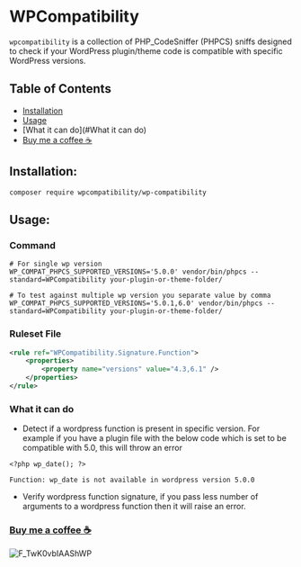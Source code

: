 # WPCompatibility

`wpcompatibility` is a collection of PHP_CodeSniffer (PHPCS) sniffs designed to check if your WordPress plugin/theme code is compatible with specific WordPress versions.

## Table of Contents

- [Installation](#installation)
- [Usage](#usage)
- [What it can do](#What it can do)
- [Buy me a coffee ☕](https://buymeacoffee.com/naveen17797)

## Installation:
```shell
composer require wpcompatibility/wp-compatibility 
```

## Usage:

### Command
```shell
# For single wp version
WP_COMPAT_PHPCS_SUPPORTED_VERSIONS='5.0.0' vendor/bin/phpcs --standard=WPCompatibility your-plugin-or-theme-folder/

# To test against multiple wp version you separate value by comma
WP_COMPAT_PHPCS_SUPPORTED_VERSIONS='5.0.1,6.0' vendor/bin/phpcs --standard=WPCompatibility your-plugin-or-theme-folder/
```

### Ruleset File
```xml
<rule ref="WPCompatibility.Signature.Function">
    <properties>
        <property name="versions" value="4.3,6.1" />
    </properties>
</rule>
```
### What it can do
- Detect if a wordpress function is present in specific version. For example if you
have a plugin file with the below code which is set to be compatible with 5.0, this will
throw an error
```injectablephp
<?php wp_date(); ?>
```
```injectablephp
Function: wp_date is not available in wordpress version 5.0.0
```
- Verify wordpress function signature, if you pass less number of arguments to a wordpress function then it will raise an error.


### [Buy me a coffee ☕](https://buymeacoffee.com/naveen17797)
![F_TwK0vbIAAShWP](https://github.com/WPCompatibility/WPCompatibility/assets/18109258/abeffd2c-0440-4774-a80d-70075a192820)